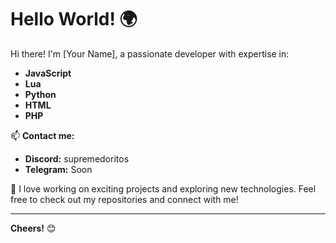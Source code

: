 # Hello World! 🌍

Hi there! I'm [Your Name], a passionate developer with expertise in:

- **JavaScript**
- **Lua**
- **Python**
- **HTML**
- **PHP**

📫 **Contact me:**
- **Discord:** supremedoritos
- **Telegram:** Soon

🌟 I love working on exciting projects and exploring new technologies. Feel free to check out my repositories and connect with me!

---

**Cheers!** 😊
